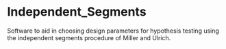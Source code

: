 # Independent_Segments
Software to aid in choosing design parameters for hypothesis testing using the
independent segments procedure of Miller and Ulrich.

